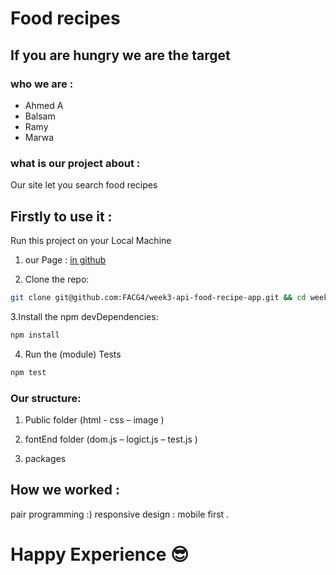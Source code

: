 # Food recipes
## If you are hungry we are the target
### who we are :
 * Ahmed A
 * Balsam
 * Ramy
 * Marwa

### what is our project about :  
Our site let you search food recipes


## Firstly to use it :  
Run this project on your Local Machine

1. our Page : [in github](https://facg4.github.io/week3-api-food-recipe-app/)  

2. Clone the repo:

```sh
git clone git@github.com:FACG4/week3-api-food-recipe-app.git && cd week3-api-food-recipe-app
```

3.Install the npm devDependencies:

```sh
npm install
```

4. Run the (module) Tests
```sh
npm test
```


### Our structure:  

1. Public  folder (html - css – image )

2. fontEnd folder (dom.js – logict.js – test.js )

3. packages


## How we worked :     
pair programming :)
responsive design : mobile first .
# Happy Experience :sunglasses:
